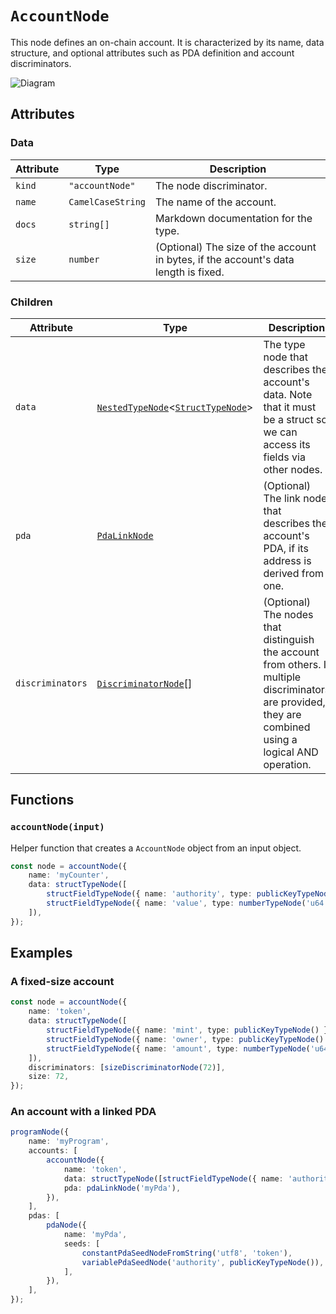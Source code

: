 # `AccountNode`

This node defines an on-chain account. It is characterized by its name, data structure, and optional attributes such as PDA definition and account discriminators.

![Diagram](https://github.com/kinobi-so/kinobi/assets/3642397/77974dad-212e-49b1-8e41-5d466c273a02)

## Attributes

### Data

| Attribute | Type              | Description                                                                         |
| --------- | ----------------- | ----------------------------------------------------------------------------------- |
| `kind`    | `"accountNode"`   | The node discriminator.                                                             |
| `name`    | `CamelCaseString` | The name of the account.                                                            |
| `docs`    | `string[]`        | Markdown documentation for the type.                                                |
| `size`    | `number`          | (Optional) The size of the account in bytes, if the account's data length is fixed. |

### Children

| Attribute        | Type                                                                                                 | Description                                                                                                                                              |
| ---------------- | ---------------------------------------------------------------------------------------------------- | -------------------------------------------------------------------------------------------------------------------------------------------------------- |
| `data`           | [`NestedTypeNode`](./typeNodes/NestedTypeNode.md)<[`StructTypeNode`](./typeNodes/StructTypeNode.md)> | The type node that describes the account's data. Note that it must be a struct so we can access its fields via other nodes.                              |
| `pda`            | [`PdaLinkNode`](./linkNodes/PdaLinkNode.md)                                                          | (Optional) The link node that describes the account's PDA, if its address is derived from one.                                                           |
| `discriminators` | [`DiscriminatorNode`](./discriminatorNodes/README.md)[]                                              | (Optional) The nodes that distinguish the account from others. If multiple discriminators are provided, they are combined using a logical AND operation. |

## Functions

### `accountNode(input)`

Helper function that creates a `AccountNode` object from an input object.

```ts
const node = accountNode({
    name: 'myCounter',
    data: structTypeNode([
        structFieldTypeNode({ name: 'authority', type: publicKeyTypeNode() }),
        structFieldTypeNode({ name: 'value', type: numberTypeNode('u64') }),
    ]),
});
```

## Examples

### A fixed-size account

```ts
const node = accountNode({
    name: 'token',
    data: structTypeNode([
        structFieldTypeNode({ name: 'mint', type: publicKeyTypeNode() }),
        structFieldTypeNode({ name: 'owner', type: publicKeyTypeNode() }),
        structFieldTypeNode({ name: 'amount', type: numberTypeNode('u64') }),
    ]),
    discriminators: [sizeDiscriminatorNode(72)],
    size: 72,
});
```

### An account with a linked PDA

```ts
programNode({
    name: 'myProgram',
    accounts: [
        accountNode({
            name: 'token',
            data: structTypeNode([structFieldTypeNode({ name: 'authority', type: publicKeyTypeNode() })]),
            pda: pdaLinkNode('myPda'),
        }),
    ],
    pdas: [
        pdaNode({
            name: 'myPda',
            seeds: [
                constantPdaSeedNodeFromString('utf8', 'token'),
                variablePdaSeedNode('authority', publicKeyTypeNode()),
            ],
        }),
    ],
});
```
